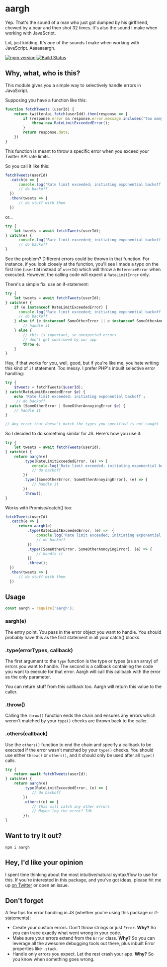 # aargh
Yep. That's the sound of a man who just got dumped by his girlfriend, chewed by a bear and then shot 32 times. It's also the sound I make when working with JavaScript.

Lol, just kidding. It's *one* of the sounds I make when working with JavaScript. Aaaaaaargh.

[![npm version](https://badge.fury.io/js/aargh.svg)](https://badge.fury.io/js/aargh)
[![Build Status](https://travis-ci.com/shalvah/aargh.svg?branch=master)](https://travis-ci.com/shalvah/aargh)

## Why, what, who is this?
This module gives you a simple way to selectively handle errors in JavaScript.

Supposing you have a function like this:

```javascript
function fetchTweets (userId) {
    return twitterApi.fetch(userIdd).then(response => {
        if (response.error && response.error.message.includes("Too many requests")) {
            throw new RateLimitExceededError();
        }
        return response.data;
    })
}
```

This function is meant to throw a specific error when you exceed your Twitter API rate limits.

So you call it like this:

```javascript
fetchTweets(userId)
  .catch(e => {
      console.log('Rate limit exceeded; initiating exponential backoff');
      // do backoff
  })
  .then(tweets => {
      // do stuff with them
  })
```

or...

```javascript
try {
    let tweets = await fetchTweets(userId);
} catch(e) {
      console.log('Rate limit exceeded; initiating exponential backoff');
      // do backoff
}
```

See the problem? Different errors could be thrown in that function. For instance, if you look closely at the function, you'll see I made a typo on the first line (`userIdd` instead of `userId`) which will throw a `ReferenceError` when executed. However, the calling code will expect a `RateLimitError` only.

There's a simple fix: use an if-statement:
```javascript
try {
    let tweets = await fetchTweets(userId);
} catch(e) {
    if (e instanceof RateLimitExceededError) {
      console.log('Rate limit exceeded; initiating exponential backoff');
      // do backoff
    } else if (e instanceof SomeOtherError || e instanceof SomeOtherAnnoyingError) {
        // handle it
    } else {
        // this is important, so unexpected errors 
        // don't get swallowed by our app
        throw e;
    }
}
```
 
Hey, if that works for you, well, good, but if you're like me, you hate writing this kind of `if` statement. Too messy. I prefer PHP's inbuilt selective error handling:

```php
try {
    $tweets = fetchTweets($userId);
} catch(RateLimitExceededError $e) {
    echo 'Rate limit exceeded; initiating exponential backoff';
     // do backoff
} catch (SomeOtherError | SomeOtherAnnoyingError $e) {
    // handle it
}

// Any error that doesn't match the types you specified is not caught
```
So I decided to do something similar for JS. Here's how you use it:

```javascript
try {
    let tweets = await fetchTweets(userId);
} catch(e) {
    return aargh(e)
        .type(RateLimitExceededError, (e) => {
            console.log('Rate limit exceeded; initiating exponential backoff');
            // do backoff
        })
        .type([SomeOtherError, SomeOtherAnnoyingError], (e) => {
            // handle it
        })
        .throw();
}
```

Works with Promise#catch() too:

```javascript
fetchTweets(userId)
  .catch(e => {
      return aargh(e)
          .type(RateLimitExceededError, (e) =>  {
              console.log('Rate limit exceeded; initiating exponential backoff');
              // do backoff
          })
          .type([SomeOtherError, SomeOtherAnnoyingError], (e) => {
              // handle it
          })
          .throw();
  })
  .then(tweets => {
      // do stuff with them
  })
```

## Usage
```javascript
const aargh = require('aargh');
```
### aargh(e)

The entry point. You pass in the error object you want to handle. You should probably have this as the first statement in all your catch() blocks.

### .type(errorTypes, callback)
The first argument to the `type` function is the type or types (as an array) of errors you want to handle. The second is a callback containing the code you want to execute for that error. Aargh will call this callback with the error as the only parameter. 

You can return stuff from this callback too. Aargh will return this value to the caller.

### .throw()
Calling the `throw()` function ends the chain and ensures any errors which weren't matched by your `type()` checks are thrown back to the caller.

### .others(callback)
Use the `others()` function to end the chain and specify a callback to be executed if the error wasn't matched by your `type()` checks. You should use either `throw()` or `others()`, and it should only be used after all `type()` calls.

```javascript
try {
    return await fetchTweets(userId);
} catch(e) {
    return aargh(e)
        .type(RateLimitExceededError, (e) => {
            // do backoff
        })
        .others((e) => {
            // This will catch any other errors
            // Maybe log the error? Idk
        });
}
```
## Want to try it out?

```npm i aargh```

## Hey, I'd like your opinion
I spent time thinking about the most intuitive/natural syntax/flow to use for this. If you're interested in this package, and you've got ideas, please hit me up [on Twitter](twitter.com/theshalvah) or open an issue.

## Don't forget
A few tips for error handling in JS (whether you're using this package or if-statements):
- Create your custom errors. Don't throw strings or just `Error`. **Why?** So you can trace exactly what went wrong in your code.
- Make sure your errors extend from the `Error` class. **Why?** So you can leverage all the awesome debugging tools out there, plus inbuilt Error properties like `.stack`.
- Handle only errors you expect. Let the rest crash your app. **Why?** So you know when something goes wrong.
